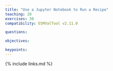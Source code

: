 ```yaml
---
title: "Use a Jupyter Notebook to Run a Recipe"
teaching: 20
exercises: 30
compatibility: ESMValTool v2.11.0

questions:

objectives:

keypoints:
---
```


{% include links.md %}
